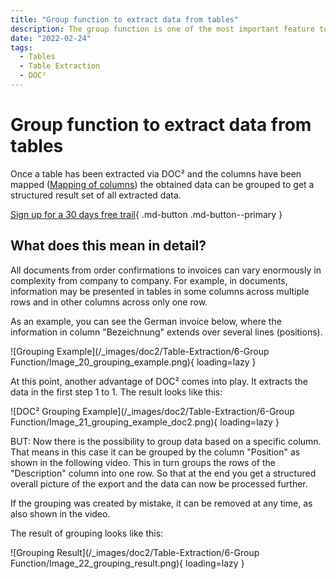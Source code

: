 ```yaml
---
title: "Group function to extract data from tables"
description: The group function is one of the most important feature to extract data form tables. Once a table has been extracted via DOC² and the columns have been mapped the obtained data can be grouped to get a structured result set of all extracted data.
date: "2022-02-24"
tags:
  - Tables
  - Table Extraction
  - DOC²
---
```


# Group function to extract data from tables

Once a table has been extracted via DOC² and the columns have been mapped ([Mapping of columns](/doc2/table-extraction/mapping-of-columns/)) the obtained data can be grouped to get a structured result set of all extracted data.

[Sign up for a 30 days free trail](https://app.polydocs.io){ .md-button .md-button--primary }

## What does this mean in detail?

All documents from order confirmations to invoices can vary enormously in complexity from company to company. For example, in documents, information may be presented in tables in some columns across multiple rows and in other columns across only one row.

As an example, you can see the German invoice below, where the information in column "Bezeichnung" extends over several lines (positions).

![Grouping Example](/_images/doc2/Table-Extraction/6-Group Function/Image_20_grouping_example.png){ loading=lazy }

At this point, another advantage of DOC² comes into play. It extracts the data in the first step 1 to 1. The result looks like this:

![DOC² Grouping Example](/_images/doc2/Table-Extraction/6-Group Function/Image_21_grouping_example_doc2.png){ loading=lazy }

BUT: Now there is the possibility to group data based on a specific column. That means in this case it can be grouped by the column "Position" as shown in the following video. This in turn groups the rows of the "Description" column into one row. So that at the end you get a structured overall picture of the export and the data can now be processed further.

If the grouping was created by mistake, it can be removed at any time, as also shown in the video.

The result of grouping looks like this:

![Grouping Result](/_images/doc2/Table-Extraction/6-Group Function/Image_22_grouping_result.png){ loading=lazy }
